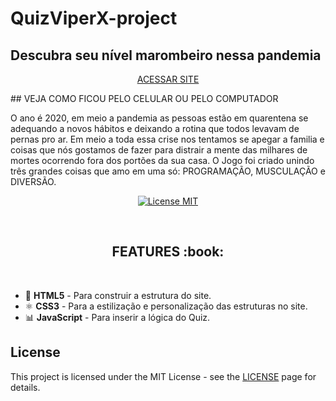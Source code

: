 # QuizViperX-project

## Descubra seu nível marombeiro nessa pandemia

<p align="center"><a href="https://caiohenriquemachado.github.io/QuizViperX-project/project_02/">ACESSAR SITE</a></p>
## VEJA COMO FICOU PELO CELULAR OU PELO COMPUTADOR

<p>O ano é 2020, em meio a pandemia as pessoas estão em quarentena se adequando a novos hábitos e deixando a rotina que todos levavam de pernas pro ar. Em meio a toda essa crise nos tentamos se apegar a familia e coisas que nós gostamos de fazer para distrair a mente das milhares de mortes ocorrendo fora dos portões da sua casa. 
O Jogo foi criado unindo três grandes coisas que amo em uma só: PROGRAMAÇÃO, MUSCULAÇÃO e DIVERSÃO.</p>

<p align="center">
  <a href="https://opensource.org/licenses/MIT">
    <img src="https://img.shields.io/badge/License-MIT-blue.svg" alt="License MIT">
  </a>
</p>


<br>
  <h2 align="center">FEATURES :book:</h2>
<br>

- 📄 **HTML5** 		  - Para construir a estrutura do site.
- ⚛️ **CSS3** 	    - Para a estilização e personalização das estruturas no site.
- 📊 **JavaScript** - Para inserir a lógica do Quiz.


## License

This project is licensed under the MIT License - see the [LICENSE](https://opensource.org/licenses/MIT) page for details.
